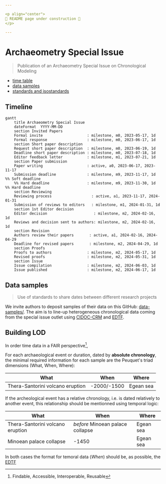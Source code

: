 ```yaml
---

<p align="center"> 
🚧 README page under construction 🚧  
</p>

---
```


# Archaeometry Special Issue
> Publication of an Archaeometry Special Issue on Chronological Modeling


- [time table](https://github.com/historical-time/archaeometry-si#timeline)
- [data samples](https://github.com/historical-time/archaeometry-si#data-samples)
- [standards and isostandards](https://github.com/historical-time/archaeometry-si#standards-and-isostandards)

## Timeline

```mermaid
gantt
    title Archaeometry Special Issue
    dateFormat  YYYY-MM-DD
    section Invited Papers
    Formal invite                    : milestone, m0, 2023-05-17, 1d
    Formal response                  : milestone, m0, 2023-06-17, 1d
    section Short paper description
    Request short paper description  : milestone, m0, 2023-06-19, 1d
    Deadline short paper description : milestone, m0, 2023-07-18, 1d
    Editor feedback letter           : milestone, m1, 2023-07-21, 1d
    section Paper submission
    Paper writing                    : active, a0, 2023-06-17, 2023-11-17
    Submission deadline              : milestone, m9, 2023-11-17, 1d %% Soft deadline
    %% Hard deadline                 : milestone, m9, 2023-11-30, 1d %% Hard deadline
    section Reviewing
    Reviewing process                  : active, a1, 2023-11-17, 2024-01-31
    Submission of reviews to editors   : milestone, m1, 2024-01-31, 1d
    section 1st Editor decision
    Editor decision                     : milestone, m2, 2024-02-16, 1d
    Reviews and decision sent to authors: milestone, m2, 2024-02-16, 1d
    section Revision
    Authors review their papers       : active, a1, 2024-02-16, 2024-04-29
    Deadline for revised papers       : milestone, m2, 2024-04-29, 1d
    section Proofs
    Proofs to authors                : milestone, m2, 2024-05-17, 1d
    Revised proofs                   : milestone, m2, 2024-05-31, 1d
    section Issue
    Issue compilation                : milestone, m2, 2024-06-03, 1d
    Issue published                  : milestone, m2, 2024-06-17, 1d
```

## Data samples
> Use of standards to share dates between different research projects

We invite authors to deposit samples of their data on this GitHub: [data-samples/](https://github.com/historical-time/data-samples#examples-of-historical-time-representation). The aim is to line-up heterogeneous chronological data coming from the special issue outlet using [CIDOC-CRM](https://github.com/historical-time/projects-tools-standards/tree/main/standards/cidoc-crm) and [EDTF](https://github.com/historical-time/projects-tools-standards/tree/main/standards/edtf). 

## Building LOD

In order  time data in a FAIR perspective[^4], 

For each archaeological event or duration, dated by **absolute chronology**, the minimal required information for each sample are the Peuquet's triad dimensions (What, When, Where):

| What | When | Where |
|------|------|-------|
| Thera-Santorini volcano eruption | -2000/-1500 | Egean sea |

If the archeological event has a relative chronology, i.e. is dated relatively to another event, this relationship should be mentionned using temporal logic:

| What | When | Where |
|------|------|-------|
| Thera-Santorini volcano eruption | *before* Minoean palace collapse | Egean sea |
| Minoean palace collapse | -1450 | Egean sea |

In both cases the format for temoral data (*When*) should be, as possible, the [EDTF](https://github.com/historical-time/archaeometry-si#edtf)

[^3]: The original dataset is a XLSX file, [data.xlsx](https://github.com/eamena-project/eamena-arches-dev/blob/main/data/lod/data.xlsx) that can be downloaded.
[^4]: Findable, Accessible, Interoperable, Reusable
